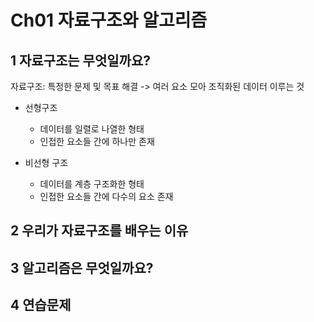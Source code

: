 # Ch01 자료구조와 알고리즘
## 1 자료구조는 무엇일까요?
자료구조: 특정한 문제 및 목표 해결 -> 여러 요소 모아 조직화된 데이터 이루는 것

- 선형구조
  - 데이터를 일렬로 나열한 형태
  - 인접한 요소들 간에 하나만 존재

- 비선형 구조
  - 데이터를 계층 구조화한 형태
  - 인접한 요소들 간에 다수의 요소 존재
## 2 우리가 자료구조를 배우는 이유
## 3 알고리즘은 무엇일까요?
## 4 연습문제
